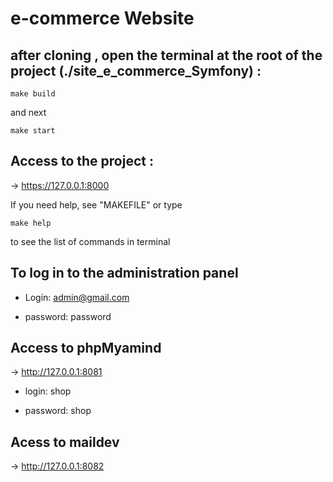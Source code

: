 #  e-commerce Website

## after cloning , open the terminal at the root of the project (./site_e_commerce_Symfony) : 

``` 
make build
``` 
and next 

``` 
make start
``` 
## Access to the project : 

-> https://127.0.0.1:8000

If you need help, see "MAKEFILE" or type

``` 
make help
``` 
to see the list of commands in terminal 


## To log in to the administration panel

* Login: admin@gmail.com 

* password: password


## Access to phpMyamind

->  http://127.0.0.1:8081

* login: shop

* password: shop 

## Acess to maildev 

-> http://127.0.0.1:8082
